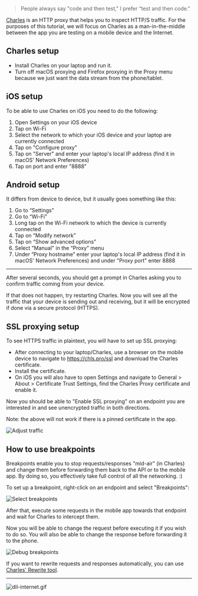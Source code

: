 > People always say "code and then test," I prefer “test and then code."

[Charles](https://www.charlesproxy.com/) is an HTTP proxy that helps you to inspect HTTP/S traffic. For the purposes of this tutorial, we will focus on Charles as a man-in-the-middle between the app you are testing on a mobile device and the Internet. 

## Charles setup

- Install Charles on your laptop and run it.
- Turn off macOS proxying and Firefox proxying in the Proxy menu because we just want the data stream from the phone/tablet.

## iOS setup

To be able to use Charles on iOS you need to do the following: 

1. Open Settings on your iOS device
1. Tap on Wi-Fi
1. Select the network to which your iOS device and your laptop are currently connected
1. Tap on "Configure proxy"
1. Tap on "Server" and enter your laptop's local IP address (find it in macOS' Network Preferences)
1. Tap on port and enter "8888"

## Android setup

It differs from device to device, but it usually goes something like this: 

1. Go to “Settings”
1. Go to “Wi-Fi”
1. Long tap on the Wi-Fi network to which the device is currently connected
1. Tap on “Modify network”
1. Tap on “Show advanced options”
1. Select "Manual" in the “Proxy” menu
1. Under “Proxy hostname” enter your laptop's local IP address (find it in macOS' Network Preferences) and under "Proxy port" enter 8888

---

After several seconds, you should get a prompt in Charles asking you to confirm traffic coming from your device. 

If that does not happen, try restarting Charles. Now you will see all the traffic that your device is sending out and receiving, but it will be encrypted if done via a secure protocol (HTTPS).

## SSL proxying setup

To see HTTPS traffic in plaintext, you will have to set up SSL proxying:

- After connecting to your laptop/Charles, use a browser on the mobile device to navigate to https://chls.pro/ssl and download the Charles certificate.
- Install the certificate. 
- On iOS you will also have to open Settings and navigate to General > About > Certificate Trust Settings, find the Charles Proxy certificate and enable it.

Now you should be able to "Enable SSL proxying" on an endpoint you are interested in and see unencrypted traffic in both directions.

Note: the above will not work if there is a pinned certificate in the app.

![Adjust traffic](/img/charles-focus-and-enable-ssl.png)

## How to use breakpoints

Breakpoints enable you to stop requests/responses "mid-air" (in Charles) and change them before forwarding them back to the API or to the mobile app.
By doing so, you effectively take full control of all the networking. :)

To set up a breakpoint, right-click on an endpoint and select "Breakpoints":

![Select breakpoints](/img/charles-breakpoints-select.png)

After that, execute some requests in the mobile app towards that endpoint and wait for Charles to intercept them. 

Now you will be able to change the request before executing it if you wish to do so. You will also be able to change the response before forwarding it to the phone.

![Debug breakpoints](/img/charles-breakpoints-debug.png)

If you want to rewrite requests and responses automatically, you can use [Charles' Rewrite tool](https://www.charlesproxy.com/documentation/tools/rewrite/).

---

![dil-internet.gif](/img/dil-internet.gif)
